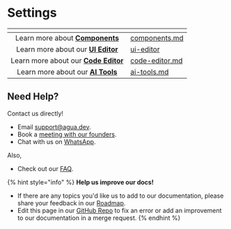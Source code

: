 # Settings





<table data-card-size="large" data-view="cards"><thead><tr><th align="center"></th><th data-hidden data-card-target data-type="content-ref"></th></tr></thead><tbody><tr><td align="center">Learn more about <a href="../../references/components.md"><strong>Components</strong></a></td><td><a href="../../references/components.md">components.md</a></td></tr><tr><td align="center">Learn more about our <a href="../../references/ui-editor/"><strong>UI Editor</strong></a></td><td><a href="../../references/ui-editor/">ui-editor</a></td></tr><tr><td align="center">Learn more about our <a href="../../references/code-editor.md"><strong>Code Editor</strong></a></td><td><a href="../../references/code-editor.md">code-editor.md</a></td></tr><tr><td align="center">Learn more about our <a href="../../references/ai-tools.md"><strong>AI Tools</strong></a></td><td><a href="../../references/ai-tools.md">ai-tools.md</a></td></tr></tbody></table>



## Need Help?

Contact us directly!

* Email [support@agua.dev](mailto:support@agua.dev).
* Book a [meeting with our founders](https://agua.tools/meetings/developers/onboarding).
* Chat with us on [WhatsApp](https://wa.me/12396883277).

Also,

* Check out our [FAQ](../../help-and-community/faq.md).



{% hint style="info" %}
**Help us improve our docs!**

* If there are any topics you'd like us to add to our documentation, please share your feedback in our [Roadmap](https://roadmap.agua.app/).
* Edit this page in our [GitHub Repo](https://github.com/Agua-for-devs/agua-documentation) to fix an error or add an improvement to our documentation in a merge request.
{% endhint %}
